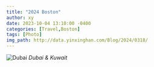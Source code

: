 ```yaml
---
title: "2024 Boston"
author: xy
date: 2023-10-04 13:10:00 -0400
categories: [Travel,Boston]
tags: [Photo]
img_path: http://data.yinxinghan.com/Blog/2024/0318/
---
```


![Dubai](/1.HEIC)
_Dubai & Kuwait_
